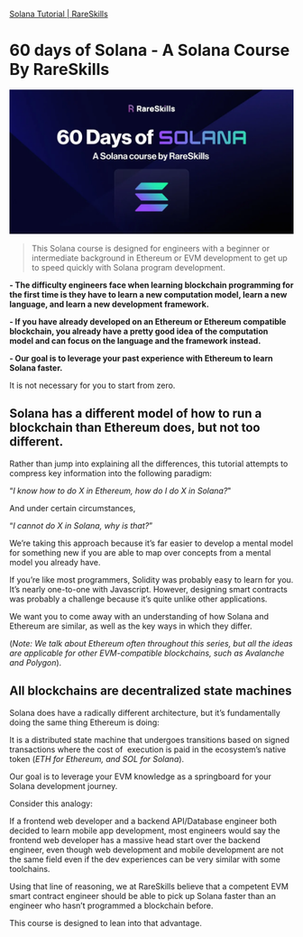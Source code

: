 [Solana Tutorial | RareSkills](https://www.rareskills.io/solana-tutorial)

# 60 days of Solana - A Solana Course By RareSkills

![](image/rareskills_solana_60_days.webp)

> This Solana course is designed for engineers with a beginner or intermediate background in Ethereum or EVM development to get up to speed quickly with Solana program development.

**- The difficulty engineers face when learning blockchain programming for the first time is they have to learn a new computation model, learn a new language, and learn a new development framework.**

**- If you have already developed on an Ethereum or Ethereum compatible blockchain, you already have a pretty good idea of the computation model and can focus on the language and the framework instead.**

**- Our goal is to leverage your past experience with Ethereum to learn Solana faster.**

It is not necessary for you to start from zero.


## Solana has a different model of how to run a blockchain than Ethereum does, but not too different.

Rather than jump into explaining all the differences, this tutorial attempts to compress key information into the following paradigm:

“*I know how to do X in Ethereum, how do I do X in Solana?*"

And under certain circumstances,

 “*I cannot do X in Solana, why is that?*”

We’re taking this approach because it’s far easier to develop a mental model for something new if you are able to map over concepts from a mental model you already have.

​If you’re like most programmers, Solidity was probably easy to learn for you. It’s nearly one-to-one with Javascript. However, designing smart contracts was probably a challenge because it’s quite unlike other applications.

​We want you to come away with an understanding of how Solana and Ethereum are similar, as well as the key ways in which they differ.

​(*Note: We talk about Ethereum often throughout this series, but all the ideas are applicable for other EVM-compatible blockchains, such as Avalanche and Polygon*).


## All blockchains are decentralized state machines

Solana does have a radically different architecture, but it’s fundamentally doing the same thing Ethereum is doing: 

It is a distributed state machine that undergoes transitions based on signed transactions where the cost of  execution is paid in the ecosystem’s native token (*ETH for Ethereum, and SOL for Solana*).

Our goal is to leverage your EVM knowledge as a springboard for your Solana development journey.

Consider this analogy: 

If a frontend web developer and a backend API/Database engineer both decided to learn mobile app development, most engineers would say the frontend web developer has a massive head start over the backend engineer, even though web development and mobile development are not the same field even if the dev experiences can be very similar with some toolchains. 

Using that line of reasoning, we at RareSkills believe that a competent EVM smart contract engineer should be able to pick up Solana faster than an engineer who hasn’t programmed a blockchain before. 

​This course is designed to lean into that advantage.